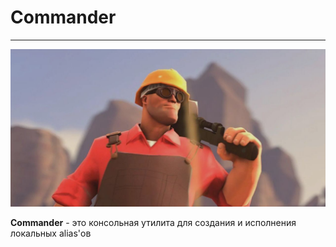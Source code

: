 
# Commander
---

![background](assets/final/background/circumcised_final_background.png)

__Commander__ - это консольная утилита для создания и исполнения локальных alias'ов

